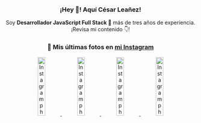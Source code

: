 <div align="center">

<h3>¡Hey 👋! Aquí César Leañez!</h3>

<p>Soy <strong>Desarrollador JavaScript Full Stack 🚀</strong> más de tres años de experiencia.<br />¡Revisa mi contenido 👇!</p>

### 📸 Mis últimas fotos en [mi Instagram](https://instagram.com/cesarsoftware.dev)


<a href='https://instagram.com/p/DPzCrQjjq0K' target='_blank'>
  <img width='20%' src='https://scontent.cdninstagram.com/v/t51.82787-15/565852611_17935673718097059_7316918719263565101_n.jpg?stp=dst-jpg_e15_tt6&_nc_cat=107&ig_cache_key=Mzc0MzM0NzQ4NDA4MTk1ODE1NA%3D%3D.3-ccb1-7&ccb=1-7&_nc_sid=58cdad&efg=eyJ2ZW5jb2RlX3RhZyI6InhwaWRzLjcyMHgxMjgwLnNkci5DMyJ9&_nc_ohc=d_zwEsG8UScQ7kNvwHgGzlU&_nc_oc=AdkIVC-ZBTSUYFGGADcHpk1o8IKf90gFn2VwVroDuxibl7bol_N3mYNUxztQXsjsOjc&_nc_ad=z-m&_nc_cid=1478&_nc_zt=23&_nc_ht=scontent.cdninstagram.com&_nc_gid=MveC8Nf9a7utSdTcCbjOLA&oh=00_Aff0scibFlIiD4PrU1QhF9CJjHBKnQXIIsLT9p90hqFJSA&oe=6901D933' alt='Instagram photo' />
</a>
<a href='https://instagram.com/p/DNo_bfvu6ig' target='_blank'>
  <img width='20%' src='https://scontent.cdninstagram.com/v/t51.82787-15/535956815_17929139298097059_6575882262154849022_n.jpg?stp=dst-jpg_e15_tt6&_nc_cat=111&ig_cache_key=MzcwNDQ4OTY1OTk1NTEyODQ4MA%3D%3D.3-ccb1-7&ccb=1-7&_nc_sid=58cdad&efg=eyJ2ZW5jb2RlX3RhZyI6InhwaWRzLjcyMHgxMjgwLnNkci5DMyJ9&_nc_ohc=ghS_kFseqDwQ7kNvwERjYpC&_nc_oc=AdkWifP-HoBWvhaxKP-hb6T3uaSN4GnJqb4pPEyvKd29LtTpKEywTcaJiJuXS7DC7Jg&_nc_ad=z-m&_nc_cid=1478&_nc_zt=23&_nc_ht=scontent.cdninstagram.com&_nc_gid=MveC8Nf9a7utSdTcCbjOLA&oh=00_AfdPsxsJFVazLk8jwj5OOxmcHMXEOdmTiT3E4wBRD1oA9Q&oe=690204FB' alt='Instagram photo' />
</a>
<a href='https://instagram.com/p/DKcTQWgxLum' target='_blank'>
  <img width='20%' src='https://scontent.cdninstagram.com/v/t51.75761-15/503849034_17919602952097059_4092165478866362923_n.jpg?stp=dst-jpg_e35_tt6&_nc_cat=100&ig_cache_key=MzY0Njg3NDQ4NDgzMDY4MjAyMg%3D%3D.3-ccb1-7&ccb=1-7&_nc_sid=58cdad&efg=eyJ2ZW5jb2RlX3RhZyI6InhwaWRzLjE0NDB4MTQ0NS5zZHIuQzMifQ%3D%3D&_nc_ohc=huwrhy0cByYQ7kNvwEtEZCP&_nc_oc=AdmVsmvf522VahuOrbz4RaYHoWIrdbWWp3U6BWKoSol_QzeXDsbFIZdbXAw9QoL9plY&_nc_ad=z-m&_nc_cid=1478&_nc_zt=23&_nc_ht=scontent.cdninstagram.com&_nc_gid=MveC8Nf9a7utSdTcCbjOLA&oh=00_AfcikesIdArOIkYLF8BMJqVjJ9hUi5sqq5_q8At-Npp2CQ&oe=6901EC5E' alt='Instagram photo' />
</a>
<a href='https://instagram.com/p/DKcTCZnuO-S' target='_blank'>
  <img width='20%' src='https://scontent.cdninstagram.com/v/t51.75761-15/503168549_17919602796097059_3346483577265803486_n.jpg?stp=dst-jpg_e15_tt6&_nc_cat=105&ig_cache_key=MzY0Njg3MzUyNjA5NTkwMDU2Mg%3D%3D.3-ccb1-7&ccb=1-7&_nc_sid=58cdad&efg=eyJ2ZW5jb2RlX3RhZyI6InhwaWRzLjE5MTZ4MTA3OC5zZHIuQzMifQ%3D%3D&_nc_ohc=nHlt5OBrtnUQ7kNvwHsbS9c&_nc_oc=AdnoldXckqK59bew0DXwP0B3qpEjpfzfXShbNXuGNdVD5xQLkIBabtraKhh_GsiZHz0&_nc_ad=z-m&_nc_cid=1478&_nc_zt=23&_nc_ht=scontent.cdninstagram.com&_nc_gid=MveC8Nf9a7utSdTcCbjOLA&oh=00_AfctirJk7B2aC98oR-sSGG9RdRH7ykmXHKXIy5y9ftdzCA&oe=6901F863' alt='Instagram photo' />
</a>

</div>
